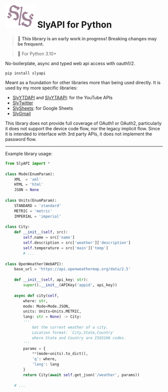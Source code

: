# ![sly logo](https://raw.githubusercontent.com/dunkyl/SlyMeta/main/sly%20logo.svg) SlyAPI for Python

<!-- elevator begin -->

> 🚧 **This library is an early work in progress! Breaking changes may be frequent.**

> 🐍 For Python 3.10+

No-boilerplate, async and typed web api access with oauth1/2.

```shell
pip install slyapi
```

Meant as a foundation for other libraries more than being used directly. It is used by my more specific libraries:

* [SlyYTDAPI](https://github.com/dunkyl/SlyPyYTDAPI) and [SlyYTAAPI](https://github.com/dunkyl/SlyPyYTAAPI): for the YouTube APIs
* [SlyTwitter](https://github.com/dunkyl/SlyPyTwitter)
* [SlySheets](https://github.com/dunkyl/SlyPySheets): for Google Sheets
* [SlyGmail](https://github.com/dunkyl/SlyPyGmail)

This library does not provide full coverage of OAuth1 or OAuth2, particularly it does not support the device code flow, nor the legacy implicit flow. Since it is intended to interface with 3rd party APIs, it does not implement the password flow.

<!-- elevator end -->

---

Example library usage:

```py
from SlyAPI import *

class Mode(EnumParam):
    XML  = 'xml'
    HTML = 'html'
    JSON = None

class Units(EnumParam):
    STANDARD = 'standard'
    METRIC = 'metric'
    IMPERIAL = 'imperial'

class City:
    def __init__(self, src):
        self.name = src['name']
        self.description = src['weather']['description']
        self.temperature = src['main']['temp']
        # ...

class OpenWeather(WebAPI):
    base_url = 'https://api.openweathermap.org/data/2.5'

    def __init__(self, api_key: str):
        super().__init__(APIKey('appid', api_key))

    async def city(self, 
        where: str,
        mode: Mode=Mode.JSON,
        units: Units=Units.METRIC,
        lang: str = None) -> City:
        '''
            Get the current weather of a city.
            Location format: `City,State,Country`
            where State and Country are ISO3166 codes.
        '''
        params = {
            **(mode+units).to_dict(),
            'q': where,
            'lang': lang
        }
        return City(await self.get_json('/weather', params))

    # ...
```
